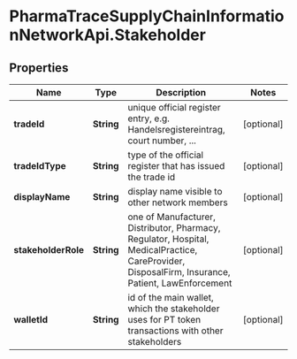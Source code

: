 # PharmaTraceSupplyChainInformationNetworkApi.Stakeholder

## Properties
Name | Type | Description | Notes
------------ | ------------- | ------------- | -------------
**tradeId** | **String** | unique official register entry, e.g. Handelsregistereintrag, court number, ... | [optional] 
**tradeIdType** | **String** | type of the official register that has issued the trade id | [optional] 
**displayName** | **String** | display name visible to other network members | [optional] 
**stakeholderRole** | **String** | one of Manufacturer, Distributor, Pharmacy, Regulator, Hospital, MedicalPractice, CareProvider, DisposalFirm, Insurance, Patient, LawEnforcement | [optional] 
**walletId** | **String** | id of the main wallet, which the stakeholder uses for PT token transactions with other stakeholders | [optional] 


